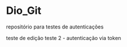 # Dio_Git
repositório para testes de autenticações

teste de edição
 teste 2 - autenticação via token
